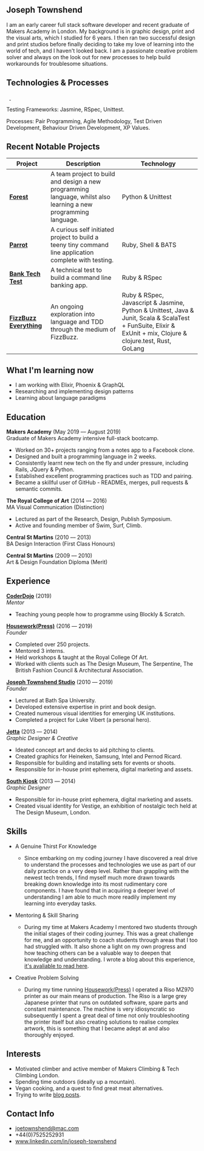 ## Joseph Townshend

I am an early career full stack software developer and recent graduate of Makers Academy in London. My background is in graphic design, print and the visual arts, which I studied for 6 years. I then ran two successful design and print studios before finally deciding to take my love of learning into the world of tech, and I haven't looked back. I am a passionate creative problem solver and always on the look out for new processes to help build workarounds for troublesome situations.

## Technologies & Processes

<a href="https://sourcerer.io/josephtownshend"><img src="https://img.shields.io/badge/Ruby-317%20commits-orange.svg" alt=""></a> <a href="https://sourcerer.io/josephtownshend"><img src="https://img.shields.io/badge/JavaScript-102%20commits-orange.svg" alt=""></a> <a href="https://sourcerer.io/josephtownshend"><img src="https://img.shields.io/badge/Python-45%20commits-orange.svg" alt=""> </a><a href="https://sourcerer.io/josephtownshend"><img src="https://img.shields.io/badge/Java-47%20commits-orange.svg" alt=""></a>

Testing Frameworks: Jasmine, RSpec, Unittest.

Processes: Pair Programming, Agile Methodology, Test Driven Development, Behaviour Driven Development, XP Values.

## Recent Notable Projects
 
| Project  | Description  | Technology  |
|---|---|---|
| [**Forest**](https://github.com/lucianmot/f.rest) | A team project to build and design a new programming language, whilst also learning a new programming language. | Python & Unittest  |
| [**Parrot**](https://github.com/josephtownshend/Parrot) | A curious self initiated project to build a teeny tiny command line application complete with testing. | Ruby, Shell & BATS |
| [**Bank Tech Test**](https://github.com/josephtownshend/Bank) | A technical test to build a command line banking app.  | Ruby & RSpec |
| [**FizzBuzz Everything**](https://github.com/josephtownshend/FizzBuzz_In_Every_Language) | An ongoing exploration into language and TDD through the medium of FizzBuzz.  | Ruby & RSpec, Javascript & Jasmine, Python & Unittest, Java & Junit, Scala & ScalaTest + FunSuite, Elixir & ExUnit + mix, Clojure & clojure.test, Rust, GoLang |

## What I'm learning now
- I am working with Elixir, Phoenix & GraphQL
- Researching and implementing design patterns
- Learning about language paradigms

## Education

**Makers Academy** (May 2019 –– August 2019)\
Graduate of Makers Academy intensive full-stack bootcamp.
  - Worked on 30+ projects ranging from a notes app to a Facebook clone.
  - Designed and built a programming language in 2 weeks.
  - Consistently learnt new tech on the fly and under pressure, including Rails, JQuery & Python.
  - Established excellent programming practices such as TDD and pairing.
  - Became a skillful user of GitHub - READMEs, merges, pull requests & semantic commits.


**The Royal College of Art** (2014 –– 2016)\
MA Visual Communication (Distinction)
  - Lectured as part of the Research, Design, Publish Symposium.
  - Active and founding member of Swim, Surf, Climb.

**Central St Martins** (2010 –– 2013)\
BA Design Interaction (First Class Honours)

**Central St Martins** (2009 –– 2010)\
Art & Design Foundation Diploma (Merit)

## Experience

**<a href="https://coderdojo.com/" target="blank">CoderDojo</a>** (2019)    
*Mentor*

* Teaching young people how to programme using Blockly & Scratch.


**<a href="http://www.housework.press" target="blank">Housework(Press)</a>** (2016 –– 2019)    
*Founder*

* Completed over 250 projects.
* Mentored 3 interns.
* Held workshops & taught at the Royal College Of Art.
* Worked with clients such as The Design Museum, The Serpentine, The British Fashion Council & Architectural Association.

**<a href="http://www.joe-t.com" target="blank">Joseph Townshend Studio</a>** (2010 –– 2019)   
*Founder*  

* Lectured at Bath Spa University.
* Developed extensive expertise in print and book design.
* Created numerous visual identities for emerging UK institutions.
* Completed a project for Luke Vibert (a personal hero).

**<a href="http://www.jotta.com" target="blank">Jotta</a>** (2013 –– 2014)\
*Graphic Designer & Creative*

* Ideated concept art and decks to aid pitching to clients. 
* Created graphics for Heineken, Samsung, Intel and Pernod Ricard. 
* Responsible for building and installing sets for events or shoots.
* Responsible for in-house print ephemera, digital marketing and assets. 

**<a href="http://www.southkiosk.com" target="blank">South Kiosk</a>** (2013 –– 2014)\
*Graphic Designer*

* Responsible for in-house print ephemera, digital marketing and assets. 
* Created visual identity for Vestige, an exhibition of nostalgic tech held at The Design Museum, London.

## Skills

- A Genuine Thirst For Knowledge
  - Since embarking on my coding journey I have discovered a real drive to understand the processes and technologies we use as part of our daily practice on a very deep level. Rather than grappling with the newest tech trends, I find myself much more drawn towards breaking down knowledge into its most rudimentary core components. I have found that in acquiring a deeper level of understanding I am able to much more readily implement my learning into everyday tasks.

- Mentoring & Skill Sharing
  - During my time at Makers Academy I mentored two students through the initial stages of their coding journey. This was a great challenge for me, and an opportunity to coach students through areas that I too had struggled with. It also shone a light on my own progress and how teaching others can be a valuable way to deepen that knowledge and understanding. I wrote a blog about this experience, [it's avaliable to read here](https://medium.com/@joetownshend1/learning-through-the-lens-of-mentorship-631b2b834df0).
  
- Creative Problem Solving
  - During my time running <a href="https://www.instagram.com/houseworkpress/">Housework(Press)</a> I operated a Riso MZ970 printer as our main means of production. The Riso is a large grey Japanese printer that runs on outdated software, spare parts and constant maintenance. The machine is very idiosyncratic so subsequently I spent a great deal of time not only troubleshooting the printer itself but also creating solutions to realise complex artwork, this is something that I became adept at and also thoroughly enjoyed.

## Interests

* Motivated climber and active member of Makers Climbing & Tech Climbing London.
* Spending time outdoors (ideally up a mountain).
* Vegan cooking, and a quest to find great meat alternatives.
* Trying to write [blog posts](https://github.com/josephtownshend/Blog).

## Contact Info

* joetownshend@mac.com
* +44(0)7525252931
* www.linkedin.com/in/joseph-townshend
